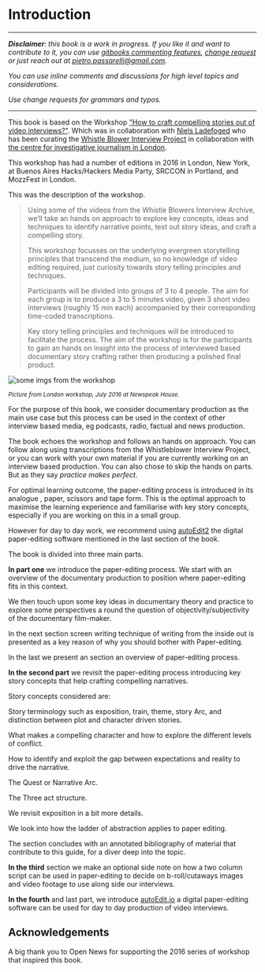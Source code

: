 # Introduction 

---

_**Disclaimer**: this book is a work in progress.
If you like it and want to contribute to it, you can use [gitbooks commenting features](https://www.gitbook.com/blog/features/discussions), [ change request](https://help.gitbook.com/books/what-are-change-requests.html) or just reach out at [pietro.passarelli@gmail.com](/pietro.passarelli@gmail.com)._

_You can use inline comments and discussions for high level topics and considerations._

_Use change requests for grammars and typos._

---

This book is based on the Workshop ["How to craft compelling stories out of video interviews?"](http://pietropassarelli.com/wip_london_july2016.html). Which was in collaboration with [Niels Ladefoged](https://twitter.com/insofar_media) who has been curating the [Whistle Blower Interview Project](https://vimeo.com/whistleblowers) in collaboration with [the centre for investigative journalism in London](http://www.tcij.org/whistleblowers/whistleblower-interview-project).

This workshop has had a number of editions in 2016 in London, New York, at Buenos Aires Hacks/Hackers Media Party, SRCCON in Portland, and MozzFest in London.

This was the description of the workshop.

>Using some of the videos from the Whistle Blowers Interview Archive, we’ll take an hands on approach to explore key concepts, ideas and techniques to identify narrative points, test out story ideas, and craft a compelling story.
>
>This workshop focusses on the underlying evergreen storytelling principles that transcend the medium, so no knowledge of video editing required, just curiosity towards story telling principles and techniques.
>
>Participants will be divided into groups of 3 to 4 people. The aim for each group is to produce a 3 to 5 minutes video, given 3 short video interviews (roughly 15 min each) accompanied by their corresponding time-coded transcriptions.
>
>Key story telling principles and techniques will be introduced to facilitate the process.
The aim of the workshop is for the participants to gain an hands on insight into the process of interviewed based documentary story crafting rather then producing a polished final product.


![some imgs from the workshop](http://pietropassarelli.com/img/wip_london_workshop_july_2016/wip_london_workshop_2016_2.JPG)

<small><i>Picture from London workshop, July 2016 at Newspeak House.</i></small>

For the purpose of this book, we consider documentary production as the main use case but this process can be used in the context of other interview based media, eg podcasts, radio, factual and news production. 

The book echoes the workshop and follows an hands on approach. You can follow along using transcriptions from the Whistleblower Interview Project, or you can work with your own material if you are currently working on an interview based production. You can also chose to skip the hands on parts. But as they say _practice makes perfect_. 

For optimal learning outcome, the paper-editing process is introduced in its analogue , paper, scissors and tape form. This is the optimal approach to maximise the learning experience and familiarise with key story concepts, especially if you are working on this in a small group.

However for day to day work, we recommend using [autoEdit2](http://autoEdit.io) the digital paper-editing software mentioned in the last section of the book. 

The book is divided into three main parts. 

**In part one** we introduce the paper-editing process. We start with an overview of the documentary production to position where paper-editing fits in this context. 

We then touch upon some key ideas in documentary theory and practice to explore some perspectives a round the question of objectivity/subjectivity of the documentary film-maker. 

In the next section screen writing technique of writing from the inside out is presented as a key reason of why you should bother with Paper-editing. 

In the last we present an section an overview of paper-editing process.

**In the second part** we revisit the paper-editing process introducing key story concepts  that help crafting compelling narratives. 

Story concepts considered are:

Story terminology such as exposition, train, theme, story Arc, and distinction between plot and character driven stories. 

What makes a compelling character and how to explore the different levels of conflict. 

How to identify and exploit the gap between expectations and reality to drive the narrative.
 
The Quest or Narrative Arc.

The Three act structure.

We revisit exposition in a bit more details. 

We look into how the ladder of abstraction applies to paper editing. 

The section concludes with an annotated bibliography of material that contribute to this guide, for a diver deep into the topic. 

**In the third** section we make an optional side note on how a two column script can be used in paper-editing to decide on b-roll/cutaways images and video footage to use along side our interviews. 

**In the fourth** and last part, we introduce [autoEdit.io](http://autoEdit.io) a digital paper-editing software can be used for day to day production of video interviews. 



## Acknowledgements 

A big thank you to Open News for supporting the 2016 series of workshop that inspired this book.